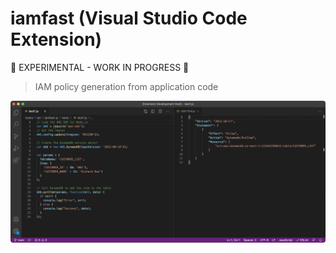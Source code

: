 # iamfast (Visual Studio Code Extension)

:construction: EXPERIMENTAL - WORK IN PROGRESS :construction:

> IAM policy generation from application code

![Screenshot](assets/screenshot.png)
